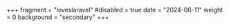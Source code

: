 +++
fragment = "loveslaravel"
#disabled = true
date = "2024-06-11"
weight = 0
background = "secondary"
+++
